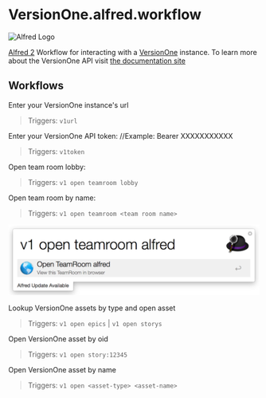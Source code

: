 # VersionOne.alfred.workflow
![Alfred Logo](https://cloud.githubusercontent.com/assets/398893/3528722/5b5b30c6-0792-11e4-956d-750ac3a00bd8.png)

[Alfred 2](https://www.alfredapp.com/) Workflow for interacting with a [VersionOne](https://www.versionone.com/) instance. To learn more about the VersionOne API visit [the documentation site](https://community.versionone.com/Developers)

## Workflows

Enter your VersionOne instance's url  
> Triggers: `v1url`  

Enter your VersionOne API token: 
//Example: Bearer XXXXXXXXXXX  
> Triggers: `v1token`

Open team room lobby:
> Triggers: `v1 open teamroom lobby`

 Open team room by name:
> Triggers: `v1 open teamroom <team room name>`

![Open TeamRoom Lobby](./images/v1-open-teamroom-x.png)

 Lookup VersionOne assets by type and open asset
> Triggers: `v1 open epics` | `v1 open storys`

 Open VersionOne asset by oid
> Triggers: `v1 open story:12345`

 Open VersionOne asset by name
> Triggers: `v1 open <asset-type> <asset-name>`